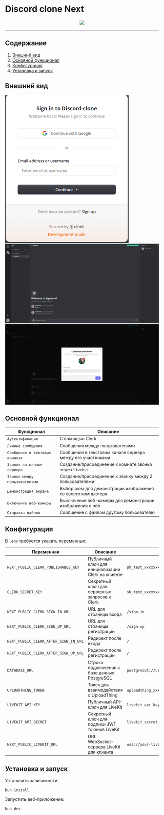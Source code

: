 # Discord clone Next

<p align="center">
  <a href="https://skillicons.dev">
    <img src="https://skillicons.dev/icons?i=next,vite,ts,bun,tailwind,15min&perline=10" />
  </a>
</p>

---

## Содержание

1. [Внешний вид](#внешний-вид)
2. [Основной функционал](#основной-функционал)
3. [Конфигурация](#конфигурация)
4. [Установка и запуск](#установка-и-запуск)

## Внешний вид

<kbd>![Темная тема - текстовый канал](./images/auth.png)</kbd>
<kbd>![Темная тема - голосовой канал](./images/main_page.png)</kbd>
<kbd>![Светлая тема - модальное окно](./images/modal_window.png)</kbd>

## Основной функционал

| Функционал                     | Описание                                                                |
| ------------------------------ | ----------------------------------------------------------------------- |
| `Аутентификация`               | С помощью Clerk |
| `Личные сообщения`             | Сообщения между пользователями                                          |
| `Сообщения в тектовых каналах` | Сообщения в текстовом канале сервера между его участниками              |
| `Звонок на канале сервера`     | Создание/присоединение к комнате звонка через `livekit`        |
| `Звонок между пользователями`     | Создание/присоединение к звонку между 2 пользователями        |
| `Демонстрация экрана`          | Выбор окна для демонстрации изображения со своего компьютера            |
| `Включение веб-камеры`         | Выключение веб-камеры для демонстрации изображения с нее                |
| `Отправка файлов`              | Сообщение с файлом другому пользователю                                 |

## Конфигурация

В `.env` требуется указать переменные:

| Переменная                           | Описание                                                            | Значение по умолчанию                                      |
|--------------------------------------|---------------------------------------------------------------------|-------------------------------------------------------------|
| `NEXT_PUBLIC_CLERK_PUBLISHABLE_KEY` | Публичный ключ для инициализации Clerk на клиенте                  | `pk_test_xxxxxxxxxxxxxxxxxxxxxxxxxxxxxxxxxxxxxxxxxxxxxxxx` |
| `CLERK_SECRET_KEY`                  | Секретный ключ для серверных запросов к Clerk                      | `sk_test_xxxxxxxxxxxxxxxxxxxxxxxxxxxxxxxxxxxxxxxxxxxxxxxx` |
| `NEXT_PUBLIC_CLERK_SIGN_IN_URL`     | URL для страницы входа                                              | `/sign-in`                                                  |
| `NEXT_PUBLIC_CLERK_SIGN_UP_URL`     | URL для страницы регистрации                                        | `/sign-up`                                                  |
| `NEXT_PUBLIC_CLERK_AFTER_SIGN_IN_URL` | Редирект после входа                                              | `/`                                                         |
| `NEXT_PUBLIC_CLERK_AFTER_SIGN_UP_URL` | Редирект после регистрации                                        | `/`                                                         |
| `DATABASE_URL`                      | Строка подключения к базе данных PostgreSQL                        | `postgresql://user:password@host/dbname?sslmode=require`    |
| `UPLOADTHING_TOKEN`                | Токен для взаимодействия с UploadThing                             | `uploadthing_xxxxxxxxxxxxxxxxxxxxxxxxxxxxxxxxxxxxxxxxxx`   |
| `LIVEKIT_API_KEY`                  | Публичный API-ключ для LiveKit                                     | `livekit_api_key_xxxxxxxxxxxxx`                            |
| `LIVEKIT_API_SECRET`               | Секретный ключ для подписи JWT токенов LiveKit                     | `livekit_secret_xxxxxxxxxxxxxxxxxxxxxxxxxxxxxx`            |
| `NEXT_PUBLIC_LIVEKIT_URL`          | URL WebSocket-сервера LiveKit для клиента                          | `wss://your-livekit-instance.livekit.cloud`                |



## Установка и запуск

Установить зависимости:

```
bun install
```

Запустить веб-приложение:

```
bun dev
```